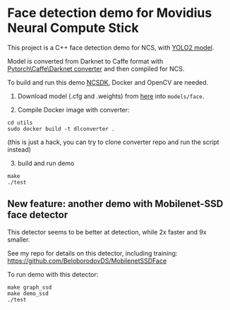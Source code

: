 # Face detection demo for Movidius Neural Compute Stick

This project is a C++ face detection demo for NCS, with <a href="https://github.com/dannyblueliu/YOLO-version-2-Face-detection" target="_blank">YOLO2 model</a>.

Model is converted from Darknet to Caffe format with <a href="https://github.com/marvis/pytorch-caffe-darknet-convert" target="_blank">Pytorch\Caffe\Darknet converter</a> and then compiled for NCS.

To build and run this demo <a href="https://developer.movidius.com/start" target="_blank">NCSDK</a>, Docker and OpenCV are needed.

1. Download model (.cfg and .weights) from <a href="https://github.com/dannyblueliu/YOLO-version-2-Face-detection" target="_blank">here</a> into `models/face`.

2. Compile Docker image with converter:
~~~
cd utils
sudo docker build -t dlconverter .
~~~
(this is just a hack, you can try to clone converter repo and run the script instead)

3. build and run demo
~~~
make
./test
~~~

## New feature: another demo with Mobilenet-SSD face detector

This detector seems to be better at detection, while 2x faster and 9x smaller.

See my repo for details on this detector, including training: https://github.com/BeloborodovDS/MobilenetSSDFace

To run demo with this detector:
~~~
make graph_ssd
make demo_ssd
./test
~~~
